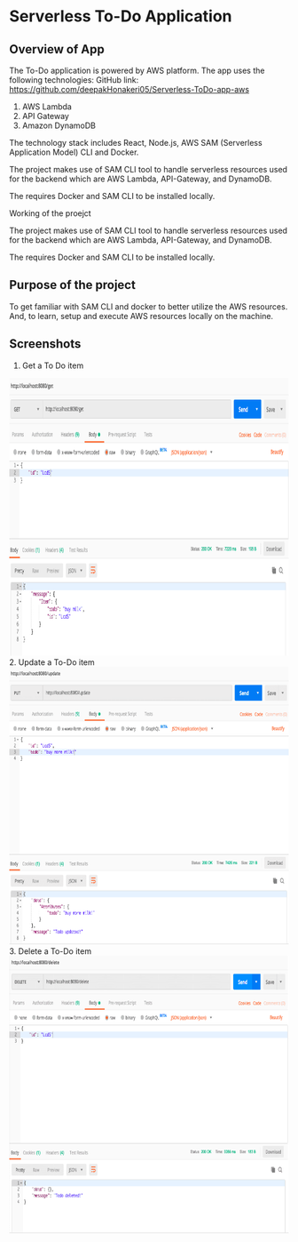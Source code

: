 # Serverless To-Do Application

## Overview of App

The To-Do application is powered by AWS platform. The app uses the following technologies:
GitHub link: https://github.com/deepakHonakeri05/Serverless-ToDo-app-aws

1. AWS Lambda
2. API Gateway
3. Amazon DynamoDB

The technology stack includes React, Node.js, AWS SAM (Serverless Application Model) CLI and Docker.

The project makes use of SAM CLI tool to handle serverless resources used for the backend which are AWS Lambda, API-Gateway, and DynamoDB.

The requires Docker and SAM CLI to be installed locally.

Working of the proejct

The project makes use of SAM CLI tool to handle serverless resources used for the backend which are AWS Lambda, API-Gateway, and DynamoDB.

The requires Docker and SAM CLI to be installed locally.

## Purpose of the project

To get familiar with SAM CLI and docker to better utilize the AWS resources. And, to learn, setup and execute AWS resources locally on the machine.

## Screenshots
1. Get a To Do item
<img src="./screenshots/get-todo.png" width="1000" height="500">
2. Update a To-Do item
<img src="./screenshots/update-todo.png" width="1000" height="500">
3. Delete a To-Do item
<img src="./screenshots/delete-todo.png" width="1000" height="500">

